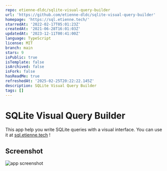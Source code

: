 ```yaml
---
repo: etienne-dldc/sqlite-visual-query-builder
url: 'https://github.com/etienne-dldc/sqlite-visual-query-builder'
homepage: 'https://sql.etienne.tech/'
starredAt: '2022-02-17T05:01:23Z'
createdAt: '2021-06-28T16:01:03Z'
updatedAt: '2023-12-11T00:41:00Z'
language: TypeScript
license: MIT
branch: main
stars: 9
isPublic: true
isTemplate: false
isArchived: false
isFork: false
hasReadMe: true
refreshedAt: '2025-02-25T20:22:22.145Z'
description: SQLite Visual Query Builder
tags: []
---
```


# SQLite Visual Query Builder

This app help you write SQLite queries with a visual interface. You can use it at [sql.etienne.tech](https://sql.etienne.tech/) !

## Screenshot

![app screenshot](https://sql.etienne.tech/screenshot.png)
